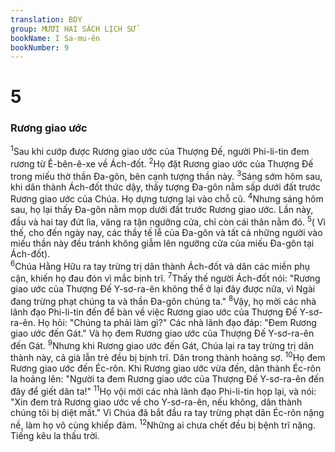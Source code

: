 ```yaml
---
translation: BDY
group: MƯƠI HAI SÁCH LỊCH SỬ
bookName: I Sa-mu-ên 
bookNumber: 9
---
```


<div class="title"><h1>5</h1><h3>Rương giao ước</h3></div>
<span class="verse 1sa_5_1"><sup>1</sup>Sau khi cướp được Rương giao ước của Thượng Đế, người Phi-li-tin đem rương từ Ê-bên-ê-xe về Ách-đốt. </span>
<span class="verse 1sa_5_2"><sup>2</sup>Họ đặt Rương giao ước của Thượng Đế trong miếu thờ thần Đa-gôn, bên cạnh tượng thần này. </span>
<span class="verse 1sa_5_3"><sup>3</sup>Sáng sớm hôm sau, khi dân thành Ách-đốt thức dậy, thấy tượng Đa-gôn nằm sấp dưới đất trước Rương giao ước của Chúa. Họ dựng tượng lại vào chỗ cũ. </span>
<span class="verse 1sa_5_4"><sup>4</sup>Nhưng sáng hôm sau, họ lại thấy Đa-gôn nằm mọp dưới đất trước Rương giao ước. Lần này, đầu và hai tay đứt lìa, văng ra tận ngưỡng cửa, chỉ còn cái thân nằm đó. </span>
<span class="verse 1sa_5_5"><sup>5</sup>( Vì thế, cho đến ngày nay, các thầy tế lễ của Đa-gôn và tất cả những người vào miếu thần này đều tránh không giẫm lên ngưỡng cửa của miếu Đa-gôn tại Ách-đốt).<br/></span>
<span class="verse 1sa_5_6"><sup>6</sup>Chúa Hằng Hữu ra tay trừng trị dân thành Ách-đốt và dân các miền phụ cận, khiến họ đau đón vì mắc bịnh trĩ. </span>
<span class="verse 1sa_5_7"><sup>7</sup>Thấy thế người Ách-đốt nói: &#34;Rương giao ước của Thượng Đế Y-sơ-ra-ên không thể ở lại đây được nữa, vì Ngài đang trừng phạt chúng ta và thần Đa-gôn chúng ta.&#34; </span>
<span class="verse 1sa_5_8"><sup>8</sup>Vậy, họ mời các nhà lãnh đạo Phi-li-tin đến để bàn về việc Rương giao ước của Thượng Đế Y-sơ-ra-ên. Họ hỏi: &#34;Chúng ta phải làm gì?&#34; Các nhà lãnh đạo đáp: &#34;Đem Rương giao ước đến Gát.&#34; Và họ đem Rương giao ước của Thượng Đế Y-sơ-ra-ên đến Gát. </span>
<span class="verse 1sa_5_9"><sup>9</sup>Nhưng khi Rương giao ước đến Gát, Chúa lại ra tay trừng trị dân thành này, cả già lẫn trẻ đều bị bịnh trĩ. Dân trong thành hoảng sợ. </span>
<span class="verse 1sa_5_10"><sup>10</sup>Họ đem Rương giao ước đến Éc-rôn. Khi Rương giao ước vừa đến, dân thành Éc-rôn la hoảng lên: &#34;Người ta đem Rương giao ước của Thượng Đế Y-sơ-ra-ên đến đây để giết dân ta!&#34; </span>
<span class="verse 1sa_5_11"><sup>11</sup>Họ vội mời các nhà lãnh đạo Phi-li-tin họp lại, và nói: &#34;Xin đem trả Rương giao ước về cho Y-sơ-ra-ên, nếu không, dân thành chúng tôi bị diệt mất.&#34; Vì Chúa đã bắt đầu ra tay trừng phạt dân Éc-rôn nặng nề, làm họ vô cùng khiếp đảm. </span>
<span class="verse 1sa_5_12"><sup>12</sup>Những ai chưa chết đều bị bệnh trĩ nặng. Tiếng kêu la thấu trời.</span>
